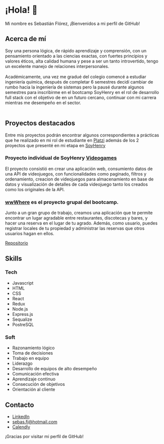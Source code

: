 # ¡Hola! 👋

Mi nombre es Sebastián Flórez, ¡Bienvenidos a mi perfil de GitHub!

## Acerca de mí

Soy una persona lógica, de rápido aprendizaje y comprensión,
con un pensamiento orientado a las ciencias exactas, con fuertes 
principios y valores éticos, alta calidad humana y pese a ser un tanto 
introvertido, tengo un excelente manejo de relaciones interpersonales.
<br><br>Académicamente, una vez me gradué del colegio comencé a estudiar ingeniería química, después de completar 6 semestres decidí cambiar de rumbo hacia
la ingeniería de sistemas pero la pausé durante algunos semestres para inscribirme en el bootcamp SoyHenry en el rol de desarrollo full stack con el objetivo 
de en un futuro cercano, continuar con mi carrera mientras me desempeño en el sector.
<br><br>

## Proyectos destacados

Entre mis proyectos podrán encontrar algunos correspondientes a prácticas que he realizado en mi rol de estudiante en [Platzi](https://platzi.com/) además 
de los 2 proyectos que presenté en mi etapa en [SoyHenry](https://www.soyhenry.com/)

### Proyecto individual de SoyHenry [Videogames](https://github.com/SebasFj/PI-videogames)
El proyecto consistió en crear una aplicación web, consumiento datos de una API de videojuegos, con funcionalidades como paginado, filtros y ordenamiento, creacion de videojuegos para almacenamiento en base de datos y visualización de detalles de cada videojuego tanto los creados como los originales de la API.

### [wwWhere](https://wwwhere.up.railway.app/) es el proyecto grupal del bootcamp.
Junto a un gran grupo de trabajo, creamos una aplicación que te permite encontrar un lugar agradable entre restaurantes, discotecas y bares, y hacer una reserva en el lugar de tu agrado. Además, como usuario, puedes registrar locales de tu propiedad y administrar las reservas que otros usuarios hagan en ellos.

[Repositorio](https://github.com/Gasnis/Grupo13-PF)

## Skills

### Tech
- Javascript
- HTML
- CSS
- React
- Redux
- Node.js
- Express.js
- Sequalize
- PostreSQL

### Soft
- Razonamiento lógico
- Toma de decisiones
- Trabajo en equipo
- Liderazgo
- Desarrollo de equipos de alto desempeño
- Comunicación efectiva
- Aprendizaje continuo
- Consecución de objetivos
- Orientación al cliente



## Contacto

- [LinkedIn](https://www.linkedin.com/in/sebasfj/)
- [sebas.fj@hotmail.com](sebas.fj@hotmail.com)
- [Calendly](calendly.com/sebas-fj)

¡Gracias por visitar mi perfil de GitHub!
